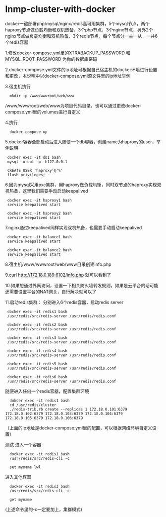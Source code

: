 # lnmp-cluster-with-docker
docker一键部署php/mysql/nginx/redis高可用集群，5个mysql节点，两个haproxy节点做负载均衡和双机热备，3个php节点，3个nginx节点，另外2个nginx节点做负载均衡和双机热备，3个redis节点，每个节点分一主一从，一共6个redis容器


1.修改docker-compose.yml里的XTRABACKUP_PASSWORD 和 MYSQL_ROOT_PASSWORD 为你的数据库密码

2.docker-compose.yml文件的ip地址可根据自己宿主机的docker环境进行设置和更改，本说明中以docker-compose.yml源文件里的ip地址举例

3.宿主机执行
      
      mkdir -p /www/wwwroot/web/www 
     
  /www/wwwroot/web/www为项目代码目录，也可以通过更改docker-compose.yml里的volumes进行自定义

4.执行

      docker-compose up

5.docker容器全部启动后进入随便一个db容器，创建name为haproxy的user，举例说明

     docker exec -it db1 bash
     mysql -uroot -p -h127.0.0.1
     
     CREATE USER 'haproxy'@'%'
     flush privileges;

6.因为mysql采用pxc集群，用haproxy做负载均衡，同时双节点的haproxy实现双机热备，这里我们需要手动启动keepalived

     docker exec -it haproxy1 bash
     service keepalived start
     
     docker exec -it haproxy2 bash
     service keepalived start
7.nginx通过keepalived同样实现双机热备，也需要手动启动keepalived

     docker exec -it balance1 bash
     service keepalived start
     
     docker exec -it balance2 bash
     service keepalived start
     
8.宿主机/www/wwwroot/web/www目录创建info.php

9.curl http://172.18.0.189:6102/info.php 就可以看到了

10.如果想通过外网访问，设置一下相关防火墙转发规则，如果是云平台的话可能还需要设置平台的NAT网关，自行解决就可以了

11.启动redis集群：
   分别进入6个redis容器，启动redis server
  
     docker exec -it redis1 bash
     /usr/redis/src/redis-server /usr/redis/redis.conf
     
     docker exec -it redis2 bash
     /usr/redis/src/redis-server /usr/redis/redis.conf
     
     docker exec -it redis3 bash
     /usr/redis/src/redis-server /usr/redis/redis.conf
     
     docker exec -it redis4 bash
     /usr/redis/src/redis-server /usr/redis/redis.conf
     
     docker exec -it redis5 bash
     /usr/redis/src/redis-server /usr/redis/redis.conf
     
     docker exec -it redis6 bash
     /usr/redis/src/redis-server /usr/redis/redis.conf
   
   随便进入任何一个redis容器，配置集群环境
   
      dokcer exec -it redis1 bash
      cd /usr/redis/cluster
      ./redis-trib.rb create --replicas 1 172.18.0.101:6379 172.18.0.102:6379 172.18.0.103:6379 172.18.0.104:6379 172.18.0.105:6379 172.18.0.106:6379
      
   （上面的ip地址是docker-compose.yml里的配置，可以根据网络环境自定义设置）
   
   测试 进入一个容器 
   
      docker exec -it redis1 bash
      /usr/redis/src/redis-cli -c 
      
      set myname lwl
      
   进入其他容器
      
      docker exec -it redis3 bash
      /usr/redis/src/redis-cli -c 
      
      get myname
   (上述命令里的-c一定要加上，集群模式)
